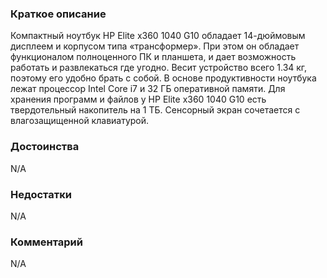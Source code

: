 ### **Краткое описание**
Компактный ноутбук HP Elite x360 1040 G10 обладает 14-дюймовым дисплеем и корпусом типа «трансформер». При этом он обладает функционалом полноценного ПК и планшета, и дает возможность работать и развлекаться где угодно. Весит устройство всего 1.34 кг, поэтому его удобно брать с собой.  В основе продуктивности ноутбука лежат процессор Intel Core i7 и 32 ГБ оперативной памяти. Для хранения программ и файлов у HP Elite x360 1040 G10 есть твердотельный накопитель на 1 ТБ. Сенсорный экран сочетается с влагозащищенной клавиатурой.

### **Достоинства**
N/A

### **Недостатки**
N/A

### **Комментарий**
N/A
